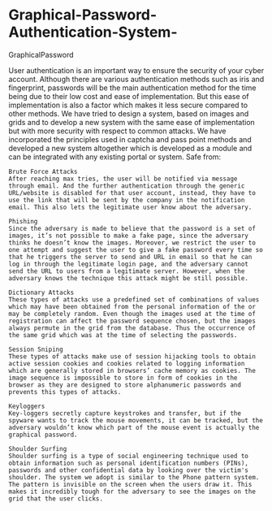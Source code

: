 # Graphical-Password-Authentication-System-

GraphicalPassword

User authentication is an important way to ensure the security of your cyber account. Although there are various authentication methods such as iris and fingerprint, passwords will be the main authentication method for the time being due to their low cost and ease of implementation. But this ease of implementation is also a factor which makes it less secure compared to other methods. We have tried to design a system, based on images and grids and to develop a new system with the same ease of implementation but with more security with respect to common attacks. We have incorporated the principles used in captcha and pass point methods and developed a new system altogether which is developed as a module and can be integrated with any existing portal or system.
Safe from:

    Brute Force Attacks
    After reaching max tries, the user will be notified via message through email. And the further authentication through the generic URL/website is disabled for that user account, instead, they have to use the link that will be sent by the company in the notification email. This also lets the legitimate user know about the adversary.

    Phishing
    Since the adversary is made to believe that the password is a set of images, it’s not possible to make a fake page, since the adversary thinks he doesn’t know the images. Moreover, we restrict the user to one attempt and suggest the user to give a fake password every time so that he triggers the server to send and URL in email so that he can log in through the legitimate login page, and the adversary cannot send the URL to users from a legitimate server. However, when the adversary knows the technique this attack might be still possible.

    Dictionary Attacks
    These types of attacks use a predefined set of combinations of values which may have been obtained from the personal information of the or may be completely random. Even though the images used at the time of registration can affect the password sequence chosen, but the images always permute in the grid from the database. Thus the occurrence of the same grid which was at the time of selecting the passwords.

    Session Sniping
    These types of attacks make use of session hijacking tools to obtain active session cookies and cookies related to logging information which are generally stored in browsers’ cache memory as cookies. The image sequence is impossible to store in form of cookies in the browser as they are designed to store alphanumeric passwords and prevents this types of attacks.

    Keyloggers
    Key-loggers secretly capture keystrokes and transfer, but if the spyware wants to track the mouse movements, it can be tracked, but the adversary wouldn’t know which part of the mouse event is actually the graphical password.

    Shoulder Surfing
    Shoulder surfing is a type of social engineering technique used to obtain information such as personal identification numbers (PINs), passwords and other confidential data by looking over the victim's shoulder. The system we adopt is similar to the Phone pattern system. The pattern is invisible on the screen when the users draw it. This makes it incredibly tough for the adversary to see the images on the grid that the user clicks.
